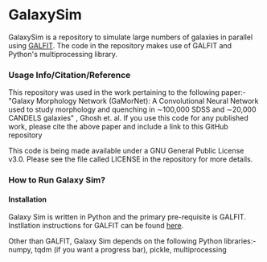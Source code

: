 # GalaxySim

GalaxySim is a repository to simulate large numbers of galaxies in parallel using [GALFIT](https://users.obs.carnegiescience.edu/peng/work/galfit/galfit.html). The code in the repository makes use of GALFIT and Python's multiprocessing library.

### Usage Info/Citation/Reference
This repository was used in the work pertaining to the following paper:-
"Galaxy Morphology Network (GaMorNet):  A Convolutional Neural Network used to study morphology and quenching in ∼100,000 SDSS and ∼20,000 CANDELS galaxies" , Ghosh et. al.
If you use this code for any published work, please cite the above paper and include a link to this GitHub repository

This code is being made available under a GNU General Public License v3.0. Please see the file called LICENSE in the repository for more details.


### How to Run Galaxy Sim?

#### Installation
Galaxy Sim is written in Python and the primary pre-requisite is GALFIT. Instllation instructions for GALFIT can be found [here](https://users.obs.carnegiescience.edu/peng/work/galfit/galfit.html). 

Other than GALFIT, Galaxy Sim depends on the following Python libraries:- numpy, tqdm (if you want a progress bar), pickle, multiprocessing



